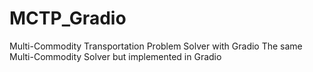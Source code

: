 # MCTP_Gradio
Multi-Commodity Transportation Problem Solver with Gradio
The same Multi-Commodity Solver but implemented in Gradio
